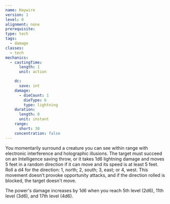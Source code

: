 ```yaml
---
name: Haywire
version: 1
level: 0
alignment: none
prerequisite: 
type: tech
tags:
  - damage
classes:
  - tech
mechanics:
  - castingTime:
      length: 1
      unit: action

    dc:
      save: int
    damage:
      - dieCount: 1
        dieType: 6
        type: lightning
    duration:
      length: 0
      unit: instant
    range:
      short: 30
    concentration: false
---
```

You momentarily surround a creature you can see within range with electronic interference and holographic illusions. The target must succeed on an Intelligence saving throw, or it takes 1d6 lightning damage and moves 5 feet in a random direction if it can move and its speed is at least 5 feet. Roll a d4 for the direction: 1, north; 2, south; 3, east; or 4, west. This movement doesn't provoke opportunity attacks, and if the direction rolled is blocked, the target doesn't move.

The power's damage increases by 1d6 when you reach 5th level (2d6), 11th level (3d6), and 17th level (4d6).
    